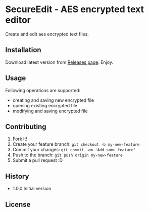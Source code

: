 # SecureEdit - AES encrypted text editor

Create and edit aes encrypted text files. 

## Installation

Download latest version from [Releases page](/releases). Enjoy.

## Usage

Following operations are supported:
* creating and saving new encrypted file
* opening existing encrypted file
* modifying and saving encrypted file

## Contributing

1. Fork it!
2. Create your feature branch: `git checkout -b my-new-feature`
3. Commit your changes: `git commit -am 'Add some feature'`
4. Push to the branch: `git push origin my-new-feature`
5. Submit a pull request :D

## History

* 1.0.0 Initial version

## License
